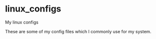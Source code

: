 # linux_configs
My linux configs

These are some of my config files which I commonly use for my system.
